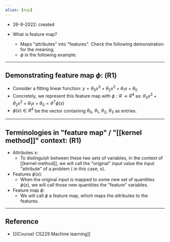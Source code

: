```yaml
---
alias: [map]
---
```


- 26-9-2022: created

- What is feature map?
	- Maps "attributes" into "features". Check the following demonstration for the meaning.
	- $\phi$ in the following example: 

---
## Demonstrating feature map $\phi$:  (R1)

- Consider a fitting linear function: $y = \theta_3 x^3 + \theta_2 x^2 + \theta_1 x + \theta_0$
- Concretely, we represent this feature map with $\phi: R \rightarrow R^4$ as: $\theta_3 x^3 + \theta_2 x^2 + \theta_1 x + \theta_0 = \theta^T\phi(x)$ 
- $\phi(x) \in R^4$ be the vector containing $\theta_0$, $\theta_1$, $\theta_2$, $\theta_3$ as entries.

---
## Terminologies in "feature map" / "[[kernel method]]" context:  (R1)

- Attributes x: 
	- To distinguish between these two sets of variables, in the context of [[kernel method]], we will call the "original" input value the input "attribute" of a problem ( in this case, x).
- Features $\phi(x)$: 
	- When the original input is mapped to some new set of quantities $\phi(x)$, we will call those new quantities the "feature" variables. 
- Feature map $\phi$: 
	- We will call $\phi$ a feature map, which maps the attributes to the features.


---
## Reference

- [[(Course) CS229 Machine learning]]